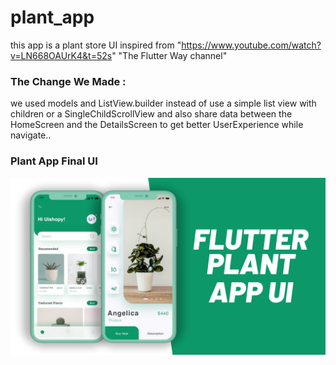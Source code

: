 # plant_app

this app is a plant store UI inspired from 
"https://www.youtube.com/watch?v=LN668OAUrK4&t=52s"
 "The Flutter Way channel"

### The Change We Made :   
we used models and ListView.builder instead of use a simple list view with children or a SingleChildScrollView
and also share data between the HomeScreen and the DetailsScreen to get better UserExperience while navigate..


### Plant App Final UI

![App UI](/plant.png)